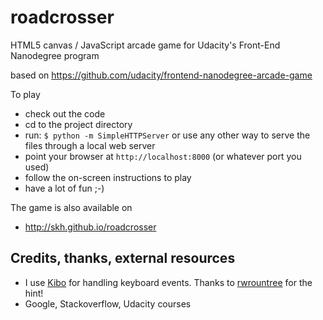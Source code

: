 # roadcrosser
HTML5 canvas / JavaScript arcade game for Udacity's Front-End Nanodegree program

based on https://github.com/udacity/frontend-nanodegree-arcade-game

To play 

- check out the code
- cd to the project directory
- run:
  `$ python -m SimpleHTTPServer`
  or use any other way to serve the files through a local web server
- point your browser at `http://localhost:8000` (or whatever port you used)
- follow the on-screen instructions to play
- have a lot of fun ;-)

The game is also available on
- http://skh.github.io/roadcrosser

## Credits, thanks, external resources
- I use [Kibo](https://github.com/marquete/kibo) for handling keyboard events. Thanks to [rwrountree](https://github.com/rwrountree) for the hint!
- Google, Stackoverflow, Udacity courses